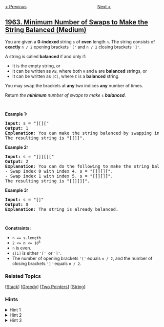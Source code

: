 <!--|This file generated by command(leetcode description); DO NOT EDIT.    |-->
<!--+----------------------------------------------------------------------+-->
<!--|@author    awesee <openset.wang@gmail.com>                           |-->
<!--|@link      https://github.com/awesee                                 |-->
<!--|@home      https://github.com/awesee/leetcode                        |-->
<!--+----------------------------------------------------------------------+-->

[< Previous](../remove-stones-to-minimize-the-total "Remove Stones to Minimize the Total")
　　　　　　　　　　　　　　　　
[Next >](../find-the-longest-valid-obstacle-course-at-each-position "Find the Longest Valid Obstacle Course at Each Position")

## [1963. Minimum Number of Swaps to Make the String Balanced (Medium)](https://leetcode.com/problems/minimum-number-of-swaps-to-make-the-string-balanced "使字符串平衡的最小交换次数")

<p>You are given a <strong>0-indexed</strong> string <code>s</code> of <strong>even</strong> length <code>n</code>. The string consists of <strong>exactly</strong> <code>n / 2</code> opening brackets <code>&#39;[&#39;</code> and <code>n / 2</code> closing brackets <code>&#39;]&#39;</code>.</p>

<p>A string is called <strong>balanced</strong> if and only if:</p>

<ul>
	<li>It is the empty string, or</li>
	<li>It can be written as <code>AB</code>, where both <code>A</code> and <code>B</code> are <strong>balanced</strong> strings, or</li>
	<li>It can be written as <code>[C]</code>, where <code>C</code> is a <strong>balanced</strong> string.</li>
</ul>

<p>You may swap the brackets at <strong>any</strong> two indices <strong>any</strong> number of times.</p>

<p>Return <em>the <strong>minimum</strong> number of swaps to make </em><code>s</code> <em><strong>balanced</strong></em>.</p>

<p>&nbsp;</p>
<p><strong>Example 1:</strong></p>

<pre>
<strong>Input:</strong> s = &quot;][][&quot;
<strong>Output:</strong> 1
<strong>Explanation:</strong> You can make the string balanced by swapping index 0 with index 3.
The resulting string is &quot;[[]]&quot;.
</pre>

<p><strong>Example 2:</strong></p>

<pre>
<strong>Input:</strong> s = &quot;]]][[[&quot;
<strong>Output:</strong> 2
<strong>Explanation:</strong> You can do the following to make the string balanced:
- Swap index 0 with index 4. s = &quot;[]][][&quot;.
- Swap index 1 with index 5. s = &quot;[[][]]&quot;.
The resulting string is &quot;[[][]]&quot;.
</pre>

<p><strong>Example 3:</strong></p>

<pre>
<strong>Input:</strong> s = &quot;[]&quot;
<strong>Output:</strong> 0
<strong>Explanation:</strong> The string is already balanced.
</pre>

<p>&nbsp;</p>
<p><strong>Constraints:</strong></p>

<ul>
	<li><code>n == s.length</code></li>
	<li><code>2 &lt;= n &lt;= 10<sup>6</sup></code></li>
	<li><code>n</code> is even.</li>
	<li><code>s[i]</code> is either <code>&#39;[&#39; </code>or <code>&#39;]&#39;</code>.</li>
	<li>The number of opening brackets <code>&#39;[&#39;</code> equals <code>n / 2</code>, and the number of closing brackets <code>&#39;]&#39;</code> equals <code>n / 2</code>.</li>
</ul>

### Related Topics
  [[Stack](../../tag/stack/README.md)]
  [[Greedy](../../tag/greedy/README.md)]
  [[Two Pointers](../../tag/two-pointers/README.md)]
  [[String](../../tag/string/README.md)]

### Hints
<details>
<summary>Hint 1</summary>
Iterate over the string and keep track of the number of opening and closing brackets on each step.
</details>

<details>
<summary>Hint 2</summary>
If the number of closing brackets is ever larger, you need to make a swap.
</details>

<details>
<summary>Hint 3</summary>
Swap it with the opening bracket closest to the end of s.
</details>
